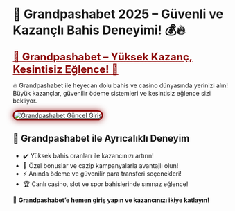 <h1>🎯 Grandpashabet 2025 – Güvenli ve Kazançlı Bahis Deneyimi! 💰🔥</h1>

<a href="https://cutt.ly/GrandSosyal" title="Grandpashabet Güncel Giriş" style="color: #8b0000; font-size: 24px; font-weight: bold;">
  🌟 Grandpashabet – Yüksek Kazanç, Kesintisiz Eğlence! 🎲
</a>  

🔥 Grandpashabet ile heyecan dolu bahis ve casino dünyasında yerinizi alın! Büyük kazançlar, güvenilir ödeme sistemleri ve kesintisiz eğlence sizi bekliyor.  

<a href="https://cutt.ly/GrandSosyal" title="Grandpashabet Güncel Giriş">  
  <img src="https://i.ibb.co/BtMhhf6/g-venligiris.jpg" alt="Grandpashabet Güncel Giriş" style="max-width: 100%; border: 3px solid #8b0000; border-radius: 15px; box-shadow: 0px 0px 15px rgba(139, 0, 0, 0.8);">  
</a>  

<h2>🚀 Grandpashabet ile Ayrıcalıklı Deneyim</h2>
<ul>
  <li>✔️ Yüksek bahis oranları ile kazancınızı artırın!</li>
  <li>🎁 Özel bonuslar ve cazip kampanyalarla avantajlı olun!</li>
  <li>⚡️ Anında ödeme ve güvenilir para transferi seçenekleri!</li>
  <li>🏆 Canlı casino, slot ve spor bahislerinde sınırsız eğlence!</li>
</ul>

<p>💎 <strong>Grandpashabet’e hemen giriş yapın ve kazancınızı ikiye katlayın!</strong></p>
